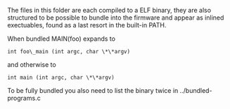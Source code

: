 The files in this folder are each compiled to a ELF binary, they
are also structured to be possible to bundle into the firmware
and appear as inlined exectuables, found as a last resort in
the built-in PATH.

When bundled MAIN(foo) expands to
```
int foo\_main (int argc, char \*\*argv)
```
and otherwise to
```
int main (int argc, char \*\*argv)

```

To be fully bundled you also need to list the binary twice in
../bundled-programs.c

